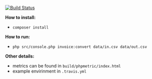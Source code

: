 [![Build Status](https://travis-ci.org/AlexTsumarov/tt27aug2018.svg?branch=master)](https://travis-ci.org/AlexTsumarov/tt27aug2018)

**How to install:**
 - `composer install`

**How to run:**
 - `php src/console.php invoice:convert data/in.csv data/out.csv`
 
**Other details:**
 - metrics can be found in `build/phpmetric/index.html`
 - example envirinment in `.travis.yml`

